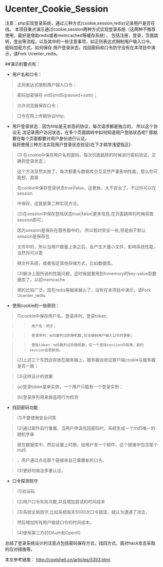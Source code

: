 # Ucenter_Cookie_Session
注意：php实现登录系统，通过三种方式(cookie,session,redis)记录用户是否在线。 
本项目重点演示通过cookie,session两种方式实现登录系统（这两种不推荐使用，最好是借助redis或者memcached等缓存系统）， 
包括注册，登录，页面跳转，登出等流程，以及其中的一些注意事项，如正则表达式限制用户输入口令， 密码加密方式，如何保存
用户登录状态。找回密码和口令防守没有在本项目中演示，请Fork Ucenter_redis。 

##演示的要点有： 

* 用户名和口令： 		
>正则表达式限制用户输入口令； 

>密码加密保存 md5(md5(passwd+salt))；		 

>允许浏览器保存口令； 		

>口令在网上传输协议http;		 

* 用户登录状态：因为http是无状态的协议，每次请求都是独立的， 所以这个协议无 法记录用户访问状态，在多个页面跳转中如何知道用户登陆状态呢? 那就要在每个页面都要对用户身份进行认证。		
我将使用三种方法实现用户登录状态验证(在下才疏学浅望指正): 		
>	(1) 在cookie中保存用户名和密码，每次页面跳转的时候进行密码验证，正确则登录状态； 		

>	这个方法显然太挫了，每次都要与数据库交互显然严重影响性能，那么你可能想，直接 		

>	在cookie中保存登录状态true|false，这更挫，太不安全了，不过你可以在session 		

>	中保存，这就是第二种实现方法。 		

>	(2)在session中保存登陆状态true|false|更多信息,在页面跳转的时候获取session即可， 		

>	因为session是保存在服务器中的， 所以相对安全一些,但是由于默认session是保存在 		

>	文件中的，所以当用户数量上来之后，会产生大量小文件，影响系统性能，当然你可以更 		

>	换文件系统，或者指定其他存储方式，比如数据库。 		

>	(3)解决上面所说的性能问题，这时候就要用到Inmemory的key-value型数据库了，以前memcache 		

>	用的比较广泛，现在redis等越来越火了。没有在本项目中演示，请Fork Ucenter_redis. 		

* 使用cookie的一些原则： 		

>	(1)cookie中保存用户名，登录序列，登录token; 		

>>		用户名：明文； 		

>>		登录序列：md5散列过的随机数,仅当强制用户输入口令时更新; 		

>>		登陆token：md5散列过的随机数，仅一个登陆session内有效，新的session会更新他。 		
>	(2)上述三个东西会存放在服务器上，服务器会验证客户端cookie与服务器是否一致； 		

>	(3)这样设计的效果 		

>	(a)登录token是单实例，一个用户只能有一个登录实例； 		

>	(b)登录序列用来做盗用行为检测 		

* 找回密码功能 		

>	(1)不要使用安全问答		 

>	(2)通过邮件自行重置。当用户申请找回密码时，系统生成一个md5唯一的随机字串 		

>	放在数据库中，然后设置上时限，给用户发一个邮件，这个链接中包含那个md5 		

>	，用户通过点击那个链接来自己重置新的口令。 		

>	(3)更好的做法多重认证。 		

* 口令探测防守 		

>	(1)验证码 		

>	(2)用户口令失败次数,并且增加尝试的时间成本 		

>	(3)系统全局防守,比如系统每天5000次口令错误，就认为遭遇了攻击， 		

>	然后增加所有用户输错口令的时间成本。 		

>	(4)使用第三方的OAuth和OpenID 		

总结了登录系统设计的注意点包括密码保存方式，找回方式，面对hack攻击采取的应对措施等。 

本文参考链接：
http://coolshell.cn/articles/5353.html
